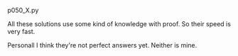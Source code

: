 
p050_X.py

All these solutions use some kind of knowledge with proof. So their speed is very fast. 

Personall I think they're not perfect answers yet. Neither is mine.



